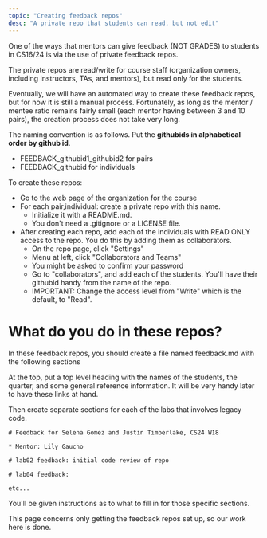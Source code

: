 ```yaml
---
topic: "Creating feedback repos"
desc: "A private repo that students can read, but not edit"
---
```


One of the ways that mentors can give feedback (NOT GRADES) to students in CS16/24 is via the use of private feedback repos.

The private repos are read/write for course staff (organization owners, including instructors, TAs, and mentors), but read only
for the students.

Eventually, we will have an automated way to create these feedback repos, but for now it is still a manual process.  Fortunately,
as long as the mentor / mentee ratio remains fairly small (each mentor having between 3 and 10 pairs), the creation process does not
take very long.

The naming convention is as follows.  Put the <strong>githubids in alphabetical order by github id</strong>.

* FEEDBACK_githubid1_githubid2 for pairs 
* FEEDBACK_githubid for individuals

To create these repos:

* Go to the web page of the organization for the course
* For each pair,individual: create a private repo with this name.
    * Initialize it with a README.md.  
    * You don't need a .gitignore or a LICENSE file.
* After creating each repo, add each of the individuals with READ ONLY access to the repo.  You do this by adding them as collaborators.
    * On the repo page, click "Settings"
    * Menu at left, click "Collaborators and Teams"
    * You might be asked to confirm your password
    * Go to "collaborators", and add each of the students.  You'll have their githubid handy from the name of the repo.
    * IMPORTANT: Change the access level from "Write" which is the default, to "Read".

# What do you do in these repos?

In these feedback repos, you should create a file named feedback.md with
the following sections

At the top, put a top level heading with the names of the students,  the quarter, and some general reference information.
It will be very handy later to have these links at hand.

Then create separate sections for each of the labs that involves legacy code.

```
# Feedback for Selena Gomez and Justin Timberlake, CS24 W18

* Mentor: Lily Gaucho

# lab02 feedback: initial code review of repo

# lab04 feedback: 

etc...
```

You'll be given instructions as to what to fill in for those specific sections.

This page concerns only getting the feedback repos set up, so our work here is done.

